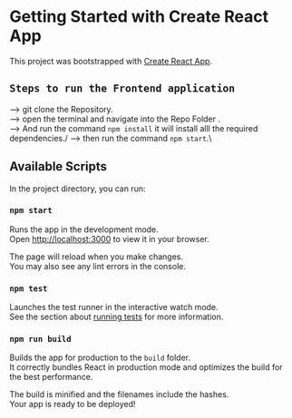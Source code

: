 # Getting Started with Create React App

This project was bootstrapped with [Create React App](https://github.com/facebook/create-react-app).

## `Steps to run the Frontend application`

--> git clone the Repository.\
--> open the terminal and navigate into the Repo Folder .\
--> And run the command `npm install` it will install alll the required dependencies./
--> then run the command `npm start`.\

## Available Scripts

In the project directory, you can run:

### `npm start`

Runs the app in the development mode.\
Open [http://localhost:3000](http://localhost:3000) to view it in your browser.

The page will reload when you make changes.\
You may also see any lint errors in the console.

### `npm test`

Launches the test runner in the interactive watch mode.\
See the section about [running tests](https://facebook.github.io/create-react-app/docs/running-tests) for more information.

### `npm run build`

Builds the app for production to the `build` folder.\
It correctly bundles React in production mode and optimizes the build for the best performance.

The build is minified and the filenames include the hashes.\
Your app is ready to be deployed!



